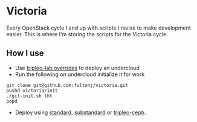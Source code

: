 # Victoria

Every OpenStack cycle I end up with scripts I revise to make
development easier. This is where I'm storing the scripts for the
Victoria cycle.

## How I use

- Use [tripleo-lab overrides](tripleo-lab) to deploy an undercloud
- Run the following on undercloud initialize it for work
```
git clone git@github.com:fultonj/victoria.git
pushd victoria/init
./git-init.sh tht
popd
```
- Deploy using [standard](standard), [substandard](substandard) or [tripleo-ceph](tripleo-ceph).
